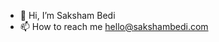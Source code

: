 - 👋 Hi, I’m Saksham Bedi
- 📫 How to reach me hello@sakshambedi.com

<!---
sakshambedi/sakshambedi is a ✨ special ✨ repository because its `README.md` (this file) appears on your GitHub profile.
You can click the Preview link to take a look at your changes.
--->
